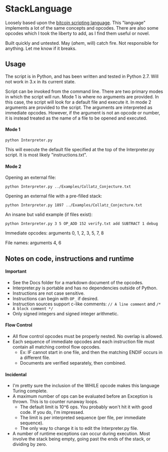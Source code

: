 # StackLanguage

Loosely based upon the [bitcoin scripting language](https://en.bitcoin.it/wiki/Script). This "language" implements a lot of the same concepts and opcodes. There are also some opcodes which I took the liberty to add, as I find them useful or novel.

Built quickly and untested. May (*ahem*, will) catch fire. Not responsible for anything. Let me know if it breaks.

## Usage

The script is in Python, and has been written and tested in Python 2.7. Will not work in 3.x in its current state.

Script can be invoked from the command line. There are two primary modes in which the script will run. Mode 1 is where no arguments are provided. In this case, the script will look for a default file and execute it. In mode 2 arguments are provided to the script. The arguments are interpreted as immediate opcodes. However, if the argument is not an opcode or number, it is instead treated as the name of a file to be opened and executed.

#### Mode 1
```
python Interpreter.py
```
This will execute the default file specified at the top of the Interpreter.py script. It is most likely "instructions.txt".

#### Mode 2

Opening an external file:
```
python Interpreter.py ../Examples/Collatz_Conjecture.txt
```

Opening an external file with a pre-filled stack:
```
python Interpreter.py 1897 ../Examples/Collatz_Conjecture.txt
```

An insane but valid example (if files exist):
```
python Interpreter.py 3 5 OP_ADD 152 verify.txt add SUBTRACT 1 debug
```
Immediate opcodes: arguments 0, 1, 2, 3, 5, 7, 8

File names: arguments 4, 6


## Notes on code, instructions and runtime

#### Important

* See the Docs folder for a markdown document of the opcodes.
* Interpreter.py is portable and has no dependencies outside of Python.
* Instructions are not case sensitive.
* Instructions can begin with `OP_` if desired.
* Instruction sources support c-like comments: ```// A line comment``` and ```/* A block comment */```
* Only signed integers and signed integer arithmetic.

#### Flow Control

* All flow control opcodes must be properly nested. No overlap is allowed.
* Each sequence of immediate opcodes and each instruction file must contain all matching control flow opcodes.
    * Ex: IF cannot start in one file, and then the matching ENDIF occurs in a different file.
    * Documents are verified separately, then combined.

#### Incidental

* I'm pretty sure the inclusion of the WHILE opcode makes this language Turing complete.
* A maximum number of ops can be evaluated before an Exception is thrown. This is to counter runaway loops.
    * The default limit is 10^6 ops. You probably won't hit it with good code. If you do, I'm impressed.
    * The limit is per interpreted sequence (per file, per immediate sequence).
    * The only way to change it is to edit the Interpreter.py file.
* A number of runtime exceptions can occur during execution. Most involve the stack being empty, going past the ends of the stack, or dividing by zero.
